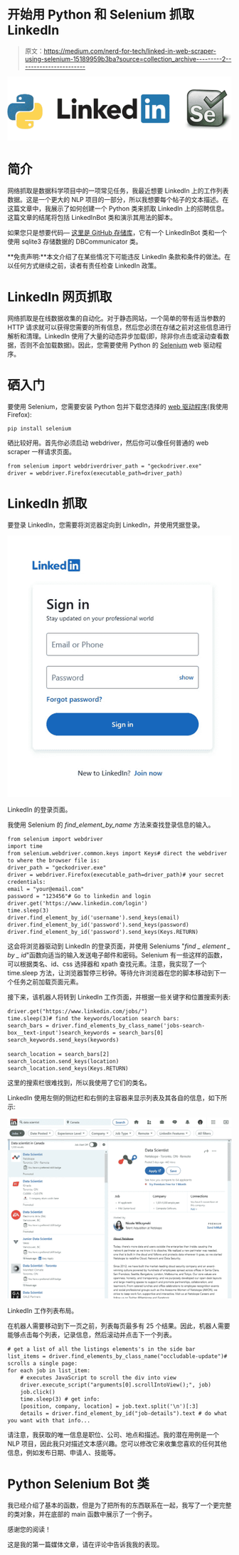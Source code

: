 # 开始用 Python 和 Selenium 抓取 LinkedIn

> 原文：<https://medium.com/nerd-for-tech/linked-in-web-scraper-using-selenium-15189959b3ba?source=collection_archive---------2----------------------->

![](img/ed81b24bdc5932db4a7f16b0067244b7.png)

# **简介**

网络抓取是数据科学项目中的一项常见任务，我最近想要 LinkedIn 上的工作列表数据。这是一个更大的 NLP 项目的一部分，所以我想要每个帖子的文本描述。在这篇文章中，我展示了如何创建一个 Python 类来抓取 LinkedIn 上的招聘信息。这篇文章的结尾将包括 LinkedInBot 类和演示其用法的脚本。

如果您只是想要代码— [这里是 GitHub 存储库](https://github.com/MatanFreedman/LinkedInBot)，它有一个 LinkedInBot 类和一个使用 sqlite3 存储数据的 DBCommunicator 类。

**免责声明:**本文介绍了在某些情况下可能违反 LinkedIn 条款和条件的做法。在以任何方式继续之前，读者有责任检查 LinkedIn 政策。

# **LinkedIn 网页抓取**

网络抓取是在线数据收集的自动化。对于静态网站，一个简单的带有适当参数的 HTTP 请求就可以获得您需要的所有信息，然后您必须在存储之前对这些信息进行解析和清理。LinkedIn 使用了大量的动态异步加载(即，除非你点击或滚动查看数据，否则不会加载数据)。因此，您需要使用 Python 的 [Selenium](https://selenium-python.readthedocs.io/) web 驱动程序。

# 硒入门

要使用 Selenium，您需要安装 Python 包并下载您选择的 [web 驱动程序](https://selenium-python.readthedocs.io/installation.html)(我使用 Firefox):

```
pip install selenium
```

硒比较好用。首先你必须启动 webdriver，然后你可以像任何普通的 web scraper 一样请求页面。

```
from selenium import webdriverdriver_path = "geckodriver.exe"
driver = webdriver.Firefox(executable_path=driver_path)
```

# LinkedIn 抓取

要登录 LinkedIn，您需要将浏览器定向到 LinkedIn，并使用凭据登录。

![](img/dc7db2753565109359653df1b8f2a645.png)

LinkedIn 的登录页面。

我使用 Selenium 的 *find_element_by_name* 方法来查找登录信息的输入。

```
from selenium import webdriver
import time
from selenium.webdriver.common.keys import Keys# direct the webdriver to where the browser file is:
driver_path = "geckodriver.exe"
driver = webdriver.Firefox(executable_path=driver_path)# your secret credentials:
email = "your@email.com"
password = "123456"# Go to linkedin and login
driver.get('https://www.linkedin.com/login')
time.sleep(3)
driver.find_element_by_id('username').send_keys(email)
driver.find_element_by_id('password').send_keys(password)
driver.find_element_by_id('password').send_keys(Keys.RETURN)
```

这会将浏览器驱动到 LinkedIn 的登录页面，并使用 Seleniums "*find _ element _ by _ id*"函数向适当的输入发送电子邮件和密码。Selenium 有一些这样的函数，可以根据类名、id、css 选择器和 xpath 查找元素。注意，我实现了一个 time.sleep 方法，让浏览器暂停三秒钟。等待允许浏览器在您的脚本移动到下一个任务之前加载页面元素。

接下来，该机器人将转到 LinkedIn 工作页面，并根据一些关键字和位置搜索列表:

```
driver.get("https://www.linkedin.com/jobs/")
time.sleep(3)# find the keywords/location search bars:
search_bars = driver.find_elements_by_class_name('jobs-search-box__text-input')search_keywords = search_bars[0]
search_keywords.send_keys(keywords)

search_location = search_bars[2]
search_location.send_keys(location)
search_location.send_keys(Keys.RETURN)
```

这里的搜索栏很难找到，所以我使用了它们的类名。

LinkedIn 使用左侧的侧边栏和右侧的主容器来显示列表及其各自的信息，如下所示:

![](img/6674eca07a9db8af1a352b69228157ec.png)

LinkedIn 工作列表布局。

在机器人需要移动到下一页之前，列表每页最多有 25 个结果。因此，机器人需要能够点击每个列表，记录信息，然后滚动并点击下一个列表。

```
# get a list of all the listings elements's in the side bar
list_items = driver.find_elements_by_class_name("occludable-update")# scrolls a single page:
for each job in list_item:
    # executes JavaScript to scroll the div into view
    driver.execute_script("arguments[0].scrollIntoView();", job)
    job.click()
    time.sleep(3) # get info:
    [position, company, location] = job.text.split('\n')[:3]
    details = driver.find_element_by_id("job-details").text # do what you want with that info...
```

请注意，我获取的唯一信息是职位、公司、地点和描述。我的潜在用例是一个 NLP 项目，因此我只对描述文本感兴趣。您可以修改它来收集您喜欢的任何其他信息，例如发布日期、申请人、技能等。

# **Python Selenium Bot 类**

我已经介绍了基本的函数，但是为了把所有的东西联系在一起，我写了一个更完整的类对象，并在底部的 main 函数中展示了一个例子。

感谢您的阅读！

这是我的第一篇媒体文章，请在评论中告诉我我的表现。